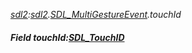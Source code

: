 _[sdl2](../../modules/sdl2/sdl2-module.md):[sdl2](../../modules/sdl2/sdl2-module.md).[SDL\_MultiGestureEvent](../../modules/sdl2/sdl2-sdl_multigestureevent.md).touchId_
##### Field touchId:[SDL_TouchID](../../modules/sdl2/sdl2-sdl_touchid.md)
